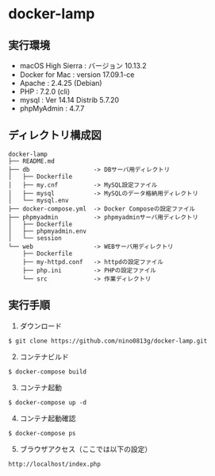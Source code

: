 # docker-lamp

## 実行環境
- macOS High Sierra : バージョン 10.13.2
- Docker for Mac : version 17.09.1-ce
- Apache : 2.4.25 (Debian)
- PHP : 7.2.0 (cli)
- mysql : Ver 14.14 Distrib 5.7.20
- phpMyAdmin : 4.7.7

## ディレクトリ構成図
```
docker-lamp
├── README.md
├── db                  -> DBサーバ用ディレクトリ
│   ├── Dockerfile      
│   ├── my.cnf          -> MySQL設定ファイル
│   ├── mysql           -> MySQLのデータ格納用ディレクトリ
│   └── mysql.env       
├── docker-compose.yml  -> Docker Composeの設定ファイル
├── phpmyadmin          -> phpmyadminサーバ用ディレクトリ
│   ├── Dockerfile
│   ├── phpmyadmin.env
│   └── session
└── web                 -> WEBサーバ用ディレクトリ
    ├── Dockerfile
    ├── my-httpd.conf   -> httpdの設定ファイル
    ├── php.ini         -> PHPの設定ファイル
    └── src             -> 作業ディレクトリ
```

## 実行手順
1. ダウンロード
```
$ git clone https://github.com/nino0813g/docker-lamp.git
```
2. コンテナビルド
```
$ docker-compose build
```
3. コンテナ起動
```
$ docker-compose up -d
```
4. コンテナ起動確認
```
$ docker-compose ps
```
5. ブラウザアクセス（ここでは以下の設定）
```
http://localhost/index.php
```
